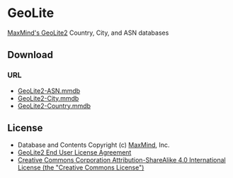 # GeoLite
[MaxMind's GeoLite2](https://dev.maxmind.com/geoip/geoip2/geolite2/) Country, City, and ASN databases

## Download

### URL

- [GeoLite2-ASN.mmdb](https://github.com/muchenH/GeoLite/raw/download/GeoLite2-ASN.mmdb)
- [GeoLite2-City.mmdb](https://github.com/muchenH/GeoLite/raw/download/GeoLite2-City.mmdb)
- [GeoLite2-Country.mmdb](https://github.com/muchenH/GeoLite/raw/download/GeoLite2-Country.mmdb)

## License

- Database and Contents Copyright (c) [MaxMind](https://www.maxmind.com/), Inc.
- [GeoLite2 End User License Agreement](https://www.maxmind.com/en/geolite2/eula)
- [Creative Commons Corporation Attribution-ShareAlike 4.0 International License (the "Creative Commons License")](https://creativecommons.org/licenses/by-sa/4.0/)
